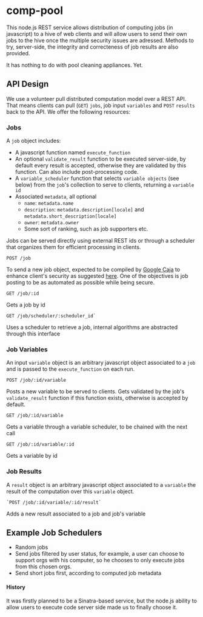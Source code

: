 comp-pool
=========

This node.js REST service allows distribution of computing jobs (in javascript) to a hive of web clients and will allow users to send their own jobs to the hive once the multiple security issues are adressed. Methods to try, server-side, the integrity and correcteness of job results are also provided.

It has nothing to do with pool cleaning appliances. Yet.

API Design
-------------
We use a volunteer pull distributed computation model over a REST API. That means clients can pull (`GET`) `jobs`, job input `variables` and `POST` `results` back to the API. We offer the following resources:

### Jobs ###
A `job` object includes:
* A javascript function named `execute_function`
* An optional `validate_result` function to be executed server-side, by default every result is accepted, otherwise they are validated by this function. Can also include post-processing code.
* A `variable_scheduler` function that selects `variable objects` (see below) from the `job`'s collection to serve to clients, returning a `variable id`
* Associated `metadata`, all optional
  * `name`: `metadata.name`
  * `description`: `metadata.description[locale]` and `metadata.short_description[locale]`
  * `owner`: `metadata.owner`
  * Some sort of ranking, such as job supporters etc.

Jobs can be served directly using external REST ids or through a scheduler that organizes them for efficient processing in clients.

    POST /job
To send a new job object, expected to be compiled by [Google Caja](https://developers.google.com/caja/) to enhance client's security as suggested [here](http://stackoverflow.com/questions/23758472/closing-access-to-global-variables-javascript). One of the objectives is job posting to be as automated as possible while being secure.

    GET /job/:id
Gets a job by id

    GET /job/scheduler/:scheduler_id`
Uses a scheduler to retrieve a job, internal algorithms are abstracted through this interface

### Job Variables ###
An input `variable` object is an arbitrary javascript object associated to a `job` and is passed to the `execute_function` on each run.

    POST /job/:id/variable
Posts a new variable to be served to clients. Gets validated by the job's `validate_result` function if this function exists, otherwise is accepted by default.

    GET /job/:id/variable
Gets a variable through a variable scheduler, to be chained with the next call

    GET /job/:id/variable/:id
Gets a variable by id

### Job Results ###
A `result` object is an arbitrary javascript object associated to a `variable` the result of the computation over this `variable` object.

    `POST /job/:id/variable/:id/result`
Adds a new result associated to a job and job's variable

Example Job Schedulers
----------------------

* Random jobs
* Send jobs filtered by user status, for example, a user can choose to support orgs with his computer, so he chooses to only execute jobs from this chosen orgs.
* Send short jobs first, according to computed job metadata

#### History ####

It was firstly planned to be a Sinatra-based service, but the node.js ability to allow users to execute code server side made us to finally choose it.
